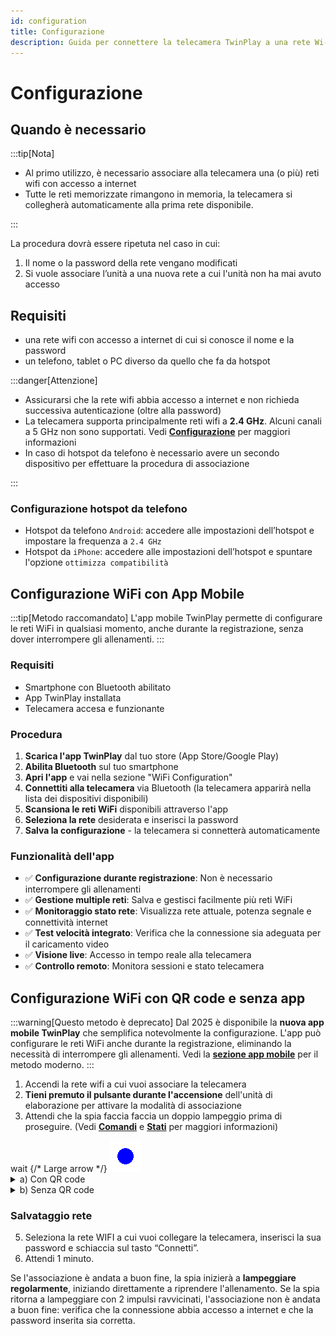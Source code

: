 ```yaml
---
id: configuration
title: Configurazione
description: Guida per connettere la telecamera TwinPlay a una rete Wi-Fi.
---
```


# Configurazione

## Quando è necessario

:::tip[Nota]

- Al primo utilizzo, è necessario associare alla telecamera una (o più) reti wifi con accesso a internet
- Tutte le reti memorizzate rimangono in memoria, la telecamera si collegherà automaticamente alla prima rete disponibile.

:::

La procedura dovrà essere ripetuta nel caso in cui:

1. Il nome o la password della rete vengano modificati
2. Si vuole associare l’unità a una nuova rete a cui l'unità non ha mai avuto accesso

## Requisiti

- una rete wifi con accesso a internet di cui si conosce il nome e la password
- un telefono, tablet o PC diverso da quello che fa da hotspot

:::danger[Attenzione]

- Assicurarsi che la rete wifi abbia accesso a internet e non richieda successiva autenticazione (oltre alla password)
- La telecamera supporta principalmente reti wifi a **2.4 GHz**. Alcuni canali a 5 GHz non sono supportati. Vedi [**Configurazione**](#configurazione-hotspot-da-telefono) per maggiori informazioni
- In caso di hotspot da telefono è necessario avere un secondo dispositivo per effettuare la procedura di associazione

:::

### Configurazione hotspot da telefono

- Hotspot da telefono `Android`: accedere alle impostazioni dell’hotspot e impostare la frequenza a `2.4 GHz`
- Hotspot da `iPhone`: accedere alle impostazioni dell’hotspot e spuntare l'opzione `ottimizza compatibilità`

## Configurazione WiFi con App Mobile

:::tip[Metodo raccomandato]
L'app mobile TwinPlay permette di configurare le reti WiFi in qualsiasi momento, anche durante la registrazione, senza dover interrompere gli allenamenti.
:::

### Requisiti

- Smartphone con Bluetooth abilitato  
- App TwinPlay installata
- Telecamera accesa e funzionante

### Procedura

1. **Scarica l'app TwinPlay** dal tuo store (App Store/Google Play)
2. **Abilita Bluetooth** sul tuo smartphone
3. **Apri l'app** e vai nella sezione "WiFi Configuration"
4. **Connettiti alla telecamera** via Bluetooth (la telecamera apparirà nella lista dei dispositivi disponibili)
5. **Scansiona le reti WiFi** disponibili attraverso l'app
6. **Seleziona la rete** desiderata e inserisci la password
7. **Salva la configurazione** - la telecamera si connetterà automaticamente

### Funzionalità dell'app

- ✅ **Configurazione durante registrazione**: Non è necessario interrompere gli allenamenti
- ✅ **Gestione multiple reti**: Salva e gestisci facilmente più reti WiFi
- ✅ **Monitoraggio stato rete**: Visualizza rete attuale, potenza segnale e connettività internet
- ✅ **Test velocità integrato**: Verifica che la connessione sia adeguata per il caricamento video
- ✅ **Visione live**: Accesso in tempo reale alla telecamera
- ✅ **Controllo remoto**: Monitora sessioni e stato telecamera

## Configurazione WiFi con QR code e senza app

:::warning[Questo metodo è deprecato]
Dal 2025 è disponibile la **nuova app mobile TwinPlay** che semplifica notevolmente la configurazione.
L'app può configurare le reti WiFi anche durante la registrazione, eliminando la necessità di interrompere gli allenamenti.
Vedi la [**sezione app mobile**](#configurazione-wifi-con-app-mobile) per il metodo moderno.
:::

1. Accendi la rete wifi a cui vuoi associare la telecamera
2. **Tieni premuto il pulsante durante l'accensione** dell'unità di elaborazione per attivare la modalità di associazione
3. Attendi che la spia faccia faccia un doppio lampeggio prima di proseguire.
   (Vedi [**Comandi**](before-starting#comandi) e [**Stati**](before-starting#stati) per maggiori informazioni)

<div style={{ display: 'flex', alignItems: 'center', justifyContent: 'center' }}>
  <span style={{ fontSize: '20px'}}>wait</span> {/* Large arrow */}
  <img src="/img/blink2_400ms_50_1000ms.gif" alt="lampeggio_doppio" style={{ width: '80px' }} />
</div>

<details>
  <summary>a) Con QR code</summary>
  
3. Inquadra il primo QR code per connetterti alla rete TwinPlay

   <img src="/img/QR_wifi.png" alt="qr_wifi" width="150" />

4. Inquadra il secondo QR code per essere reindirizzato alla pagina di configurazione TwinPlay

   <img src="/img/QR_link.png" alt="qr_link" width="150" />

</details>

<details>
  <summary>b) Senza QR code</summary>

```
Rete:       TwinPlay 
Password:   TwinPlayCamera 
```

3. Collegati alla rete

4. Apri il browser (Chrome, Safari, etc.) e vai alla pagina **http://192.168.4.1:5000**, si aprirà la pagina di configurazione TwinPlay.

</details>

### Salvataggio rete

5. Seleziona la rete WIFI a cui vuoi collegare la telecamera, inserisci la sua password e schiaccia sul tasto “Connetti”.
6. Attendi 1 minuto.

Se l'associazione è andata a buon fine, la spia inizierà a **lampeggiare regolarmente**, iniziando direttamente a riprendere l'allenamento. Se la spia ritorna a lampeggiare con 2 impulsi ravvicinati, l'associazione non è andata a buon fine: verifica che la connessione abbia accesso a internet e che la password inserita sia corretta.
